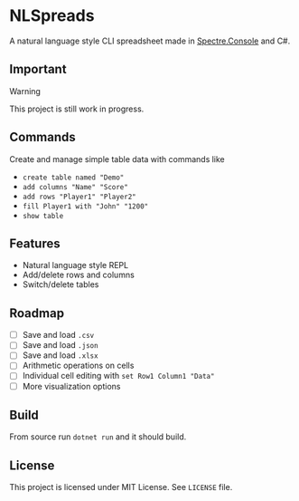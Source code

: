 # NLSpreads
A natural language style CLI spreadsheet made in [Spectre.Console](https://github.com/spectreconsole/spectre.console) and C#.

## Important
> [!WARNING]
> This project is still work in progress.

## Commands
Create and manage simple table data with commands like

- ``create table named "Demo"``
- ``add columns "Name" "Score"``
- ``add rows "Player1" "Player2"``
- ``fill Player1 with "John" "1200"``
- ``show table``

## Features

- Natural language style REPL
- Add/delete rows and columns
- Switch/delete tables

## Roadmap

- [ ] Save and load `.csv`
- [ ] Save and load `.json`
- [ ] Save and load `.xlsx`
- [ ] Arithmetic operations on cells
- [ ] Individual cell editing with `set Row1 Column1 "Data"`
- [ ] More visualization options

## Build

From source run `dotnet run` and it should build.

## License

This project is licensed under MIT License. See `LICENSE` file.